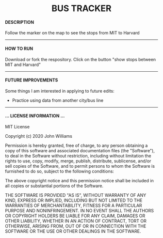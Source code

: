 <div align='center'>

# BUS TRACKER
</div>
 
  #### DESCRIPTION

 Follow the marker on the map to see the stops from MIT to Harvard
 
  ***
    
  #### HOW TO RUN
  
  Download or fork the respository. 
  Click on the button "show stops between MIT and Harvard"
  
  ***
    
  #### FUTURE IMPROVEMENTS
  
  Some things I am interested in applying to future edits:
  
  - Practice using data from another city/bus line

 ***


  #### ... LICENSE INFORMATION ...
  
MIT License

Copyright (c) 2020 John Williams

Permission is hereby granted, free of charge, to any person obtaining a copy
of this software and associated documentation files (the "Software"), to deal
in the Software without restriction, including without limitation the rights
to use, copy, modify, merge, publish, distribute, sublicense, and/or sell
copies of the Software, and to permit persons to whom the Software is
furnished to do so, subject to the following conditions:

The above copyright notice and this permission notice shall be included in all
copies or substantial portions of the Software.

THE SOFTWARE IS PROVIDED "AS IS", WITHOUT WARRANTY OF ANY KIND, EXPRESS OR
IMPLIED, INCLUDING BUT NOT LIMITED TO THE WARRANTIES OF MERCHANTABILITY,
FITNESS FOR A PARTICULAR PURPOSE AND NONINFRINGEMENT. IN NO EVENT SHALL THE
AUTHORS OR COPYRIGHT HOLDERS BE LIABLE FOR ANY CLAIM, DAMAGES OR OTHER
LIABILITY, WHETHER IN AN ACTION OF CONTRACT, TORT OR OTHERWISE, ARISING FROM,
OUT OF OR IN CONNECTION WITH THE SOFTWARE OR THE USE OR OTHER DEALINGS IN THE
SOFTWARE.
  
 

